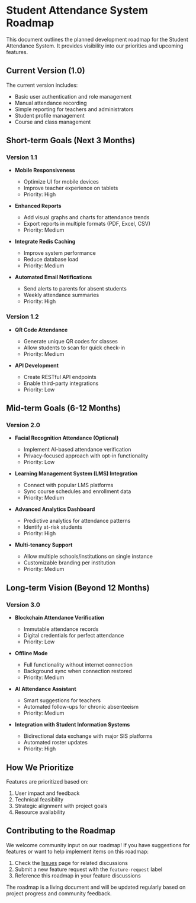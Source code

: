 # Student Attendance System Roadmap

This document outlines the planned development roadmap for the Student Attendance System. It provides visibility into our priorities and upcoming features.

## Current Version (1.0)

The current version includes:
- Basic user authentication and role management
- Manual attendance recording
- Simple reporting for teachers and administrators
- Student profile management
- Course and class management

## Short-term Goals (Next 3 Months)

### Version 1.1
- **Mobile Responsiveness**
  - Optimize UI for mobile devices
  - Improve teacher experience on tablets
  - Priority: High

- **Enhanced Reports**
  - Add visual graphs and charts for attendance trends
  - Export reports in multiple formats (PDF, Excel, CSV)
  - Priority: Medium

- **Integrate Redis Caching**
  - Improve system performance
  - Reduce database load
  - Priority: Medium

- **Automated Email Notifications**
  - Send alerts to parents for absent students
  - Weekly attendance summaries
  - Priority: High

### Version 1.2
- **QR Code Attendance**
  - Generate unique QR codes for classes
  - Allow students to scan for quick check-in
  - Priority: Medium

- **API Development**
  - Create RESTful API endpoints
  - Enable third-party integrations
  - Priority: Low

## Mid-term Goals (6-12 Months)

### Version 2.0
- **Facial Recognition Attendance (Optional)**
  - Implement AI-based attendance verification
  - Privacy-focused approach with opt-in functionality
  - Priority: Low

- **Learning Management System (LMS) Integration**
  - Connect with popular LMS platforms
  - Sync course schedules and enrollment data
  - Priority: Medium

- **Advanced Analytics Dashboard**
  - Predictive analytics for attendance patterns
  - Identify at-risk students
  - Priority: High

- **Multi-tenancy Support**
  - Allow multiple schools/institutions on single instance
  - Customizable branding per institution
  - Priority: Medium

## Long-term Vision (Beyond 12 Months)

### Version 3.0
- **Blockchain Attendance Verification**
  - Immutable attendance records
  - Digital credentials for perfect attendance
  - Priority: Low

- **Offline Mode**
  - Full functionality without internet connection
  - Background sync when connection restored
  - Priority: Medium

- **AI Attendance Assistant**
  - Smart suggestions for teachers
  - Automated follow-ups for chronic absenteeism
  - Priority: Medium

- **Integration with Student Information Systems**
  - Bidirectional data exchange with major SIS platforms
  - Automated roster updates
  - Priority: High

## How We Prioritize

Features are prioritized based on:
1. User impact and feedback
2. Technical feasibility
3. Strategic alignment with project goals
4. Resource availability

## Contributing to the Roadmap

We welcome community input on our roadmap! If you have suggestions for features or want to help implement items on this roadmap:

1. Check the [Issues](https://github.com/OWNER/student-attendance-system/issues) page for related discussions
2. Submit a new feature request with the `feature-request` label
3. Reference this roadmap in your feature discussions

The roadmap is a living document and will be updated regularly based on project progress and community feedback.
